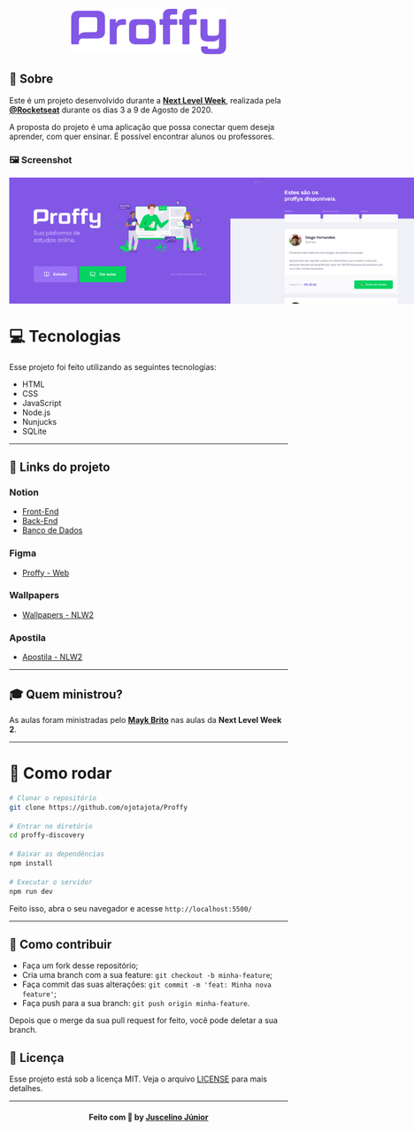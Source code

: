 <p align="center">
   <img src="./.github/logo.png" alt="Proffy" width="280"/>
</p>

## 📖 Sobre

Este é um projeto desenvolvido durante a **[Next Level Week](https://nextlevelweek.com/)**, realizada pela **[@Rocketseat](https://github.com/Rocketseat)** durante os dias 3 a 9 de Agosto de 2020.

A proposta do projeto é uma aplicação que possa conectar quem deseja aprender, com quer ensinar. É possível encontrar alunos ou professores.

### 🖼 Screenshot
<div style="display: flex; flex-direction: 'row'; align-items: 'center';">
   <img src="./.github/web-landing.png" width="400px">
   <img src="./.github/web-list.png" width="400px">
</div> 

# 💻 Tecnologias
Esse projeto foi feito utilizando as seguintes tecnologias:

- HTML
- CSS
- JavaScript
- Node.js 
- Nunjucks 
- SQLite 

--- 

## 🔗 Links do projeto

### Notion
- [Front-End](https://www.notion.so/Front-end-ab15ef64dbe7459aba38364cf60af9d2)
- [Back-End](https://www.notion.so/Back-end-4440c9aeda8c47d4856a8e4d4069e379)
- [Banco de Dados](https://www.notion.so/Banco-de-Dados-c6b7589f7ca740979a746d9289ab71f6)

### Figma
- [Proffy - Web](https://www.figma.com/file/GHGS126t7WYjnPZdRKChJF/Proffy-Web)

### Wallpapers
- [Wallpapers - NLW2](https://prismic-io.s3.amazonaws.com/rocketseat/58e4118a-6e42-4679-b24a-1bf697415efb_NLW_wallpapers.zip)

### Apostila
- [Apostila - NLW2](https://storage.googleapis.com/golden-wind/nextlevelweek/Apostila-NLW2.pdf)

---

## 🎓 Quem ministrou?

As aulas foram ministradas pelo **[Mayk Brito](https://github.com/maykbrito)** nas aulas da **Next Level Week 2**.

---

# 👷 Como rodar
```bash
# Clonar o repositório
git clone https://github.com/ojotajota/Proffy

# Entrar no diretório
cd proffy-discovery

# Baixar as dependências
npm install

# Executar o servidor
npm run dev
```

Feito isso, abra o seu navegador e acesse `http://localhost:5500/`

---

## 🤔 Como contribuir

- Faça um fork desse repositório;
- Cria uma branch com a sua feature: `git checkout -b minha-feature`;
- Faça commit das suas alterações: `git commit -m 'feat: Minha nova feature'`;
- Faça push para a sua branch: `git push origin minha-feature`.

Depois que o merge da sua pull request for feito, você pode deletar a sua branch.

## 📝 Licença

Esse projeto está sob a licença MIT. Veja o arquivo [LICENSE](LICENSE) para mais detalhes.

---

<h4 align="center">
    Feito com 💜 by <a href="https://www.linkedin.com/in/juscelino-júnior-19aab5113/" target="_blank">Juscelino Júnior</a>
</h4>
